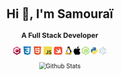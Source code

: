<h1 align="center">Hi 👋, I'm Samouraï</h1>
<h3 align="center">A Full Stack Developer</h3>
<p align="center"><img src="https://raw.githubusercontent.com/devicons/devicon/master/icons/cplusplus/cplusplus-original.svg" alt="cplusplus" width="20" height="20"/> <img src="https://raw.githubusercontent.com/devicons/devicon/master/icons/css3/css3-original.svg" alt="css3" width="20" height="20"/> <img src="https://raw.githubusercontent.com/devicons/devicon/master/icons/html5/html5-original.svg" alt="html5" width="20" height="20"/> <img src="https://raw.githubusercontent.com/devicons/devicon/master/icons/javascript/javascript-original.svg" alt="javascript" width="20" height="20"/> <img src="https://raw.githubusercontent.com/devicons/devicon/master/icons/swift/swift-original.svg" alt="swift" width="20" height="20"/> <img src="https://raw.githubusercontent.com/devicons/devicon/master/icons/linux/linux-original.svg" alt="linux" width="20" height="20"/><img src="https://raw.githubusercontent.com/devicons/devicon/master/icons/apple/apple-original.svg" alt="apple" width="20" height="20"/><img src="https://raw.githubusercontent.com/devicons/devicon/master/icons/nodejs/nodejs-plain.svg" alt="NodeJS" width="20" height="20"/><img
src="https://raw.githubusercontent.com/devicons/devicon/master/icons/python/python-original.svg" alt="Python" width="20" height="20"/><img
src="https://raw.githubusercontent.com/devicons/devicon/master/icons/electron/electron-original.svg" alt="Electron" width="20" height="20"/>         </p>

<p align="center">
   <img src="https://github-readme-stats.vercel.app/api?username=3Samourai&&show_icons=true&title_color=ffffff&icon_color=98ff98&text_color=98ff98&bg_color=151515" alt="Github Stats"/>
</p>
